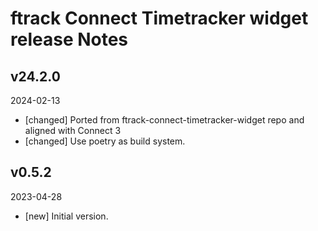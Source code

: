 # ftrack Connect Timetracker widget release Notes

## v24.2.0
2024-02-13

* [changed] Ported from ftrack-connect-timetracker-widget repo and aligned with Connect 3
* [changed] Use poetry as build system.


## v0.5.2
2023-04-28

* [new] Initial version.
